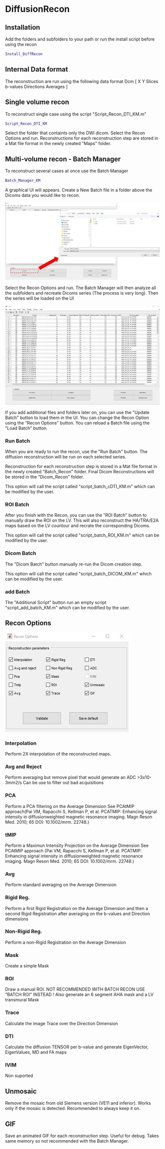 

# DiffusionRecon


## Installation

Add the folders and subfolders to your path or run the install script before using the recon

```matlab
Install_DiffRecon
```

## Internal Data format

The reconstruction are run using the following data format 
Dcm [ X Y Slices b-values Directions Averages ]

## Single volume recon

To reconstruct single case using the script "Script_Recon_DTI_KM.m"

```matlab
Script_Recon_DTI_KM
```

Select the folder that containts only the DWI dicom.
Select the Recon Options and run.
Reconstructions for each reconstruction step are stored in a Mat file format in the newly created "Maps" folder.

## Multi-volume recon - Batch Manager

To reconstruct several cases at once use the Batch Manager

```matlab
Batch_Manager_KM
```

A graphical UI will appears.
Create a New Batch file in a folder above the Dicoms data you would like to recon. 


![alt text](https://github.com/KMoulin/DiffusionRecon-v2/blob/main/Doc/Main.jpg?raw=true)
 
Select the Recon Options and run.
The Batch Manager will then analyze all the subfolders and recreate Dicoms series (The process is very long).
Then the series will be loaded on the UI


![alt text](https://github.com/KMoulin/DiffusionRecon-v2/blob/main/Doc/Loaded.jpg?raw=true)

If you add additional files and folders later on, you can use the "Update Batch" button to load them in the UI. 
You can change the Recon Option using the "Recon Options" button. 
You can reload a Batch file using the "Load Batch" button. 

### Run Batch

When you are ready to run the recon, use the "Run Batch" button. The diffusion reconstruction will be run on each selected series. 

Reconstruction for each reconstruction step is stored in a Mat file format in the newly created "Batch_Recon" folder.
Final Dicom Reconstructions  will be stored in the "Dicom_Recon" folder.

This option will call the script called "script_batch_cDTI_KM.m" which can be modified by the user. 

### ROI Batch

After you finish with the Recon, you can use the "ROI Batch" button to manually draw the ROI on the LV. 
This will also reconstruct the HA/TRA/E2A maps based on the LV countour and recrate the corresponding Dicoms.

This option will call the script called "script_batch_ROI_KM.m" which can be modified by the user. 

### Dicom Batch

The "Dicom Batch" button manually re-run the Dicom creation step. 

This option will call the script called "script_batch_DICOM_KM.m" which can be modified by the user. 

### add Batch

The "Additional Script" button run an empty script "script_add_batch_KM.m" which can be modified by the user. 

## Recon Options

![alt text](https://github.com/KMoulin/DiffusionRecon-v2/blob/main/Doc/Options.jpg?raw=true)

### Interpolation 
Perform 2X interpolation of the reconstructed maps.

### Avg and Reject
Perform averaging but remove pixel that would generate an ADC >3x10-3mm2/s 
Can be use to filter out bad acquisitions

### PCA
Perform a PCA filtering on the Average Dimension
See PCAtMIP approach(Pai VM, Rapacchi S, Kellman P, et al. PCATMIP: Enhancing signal intensity in diffusionweighted magnetic resonance imaging. Magn Reson Med. 2010; 65 DOI: 10.1002/mrm. 22748.)

### tMIP
Perform a Maximun Intensity Projection on the Average Dimension
See PCAtMIP approach (Pai VM, Rapacchi S, Kellman P, et al. PCATMIP: Enhancing signal intensity in diffusionweighted magnetic resonance imaging. Magn Reson Med. 2010; 65 DOI: 10.1002/mrm. 22748.)

### Avg
Perform standard averaging on the Average Dimension

### Rigid Reg.
Perform a first Rigid Registration on the Average Dimension and then a second Rigid Registration after averaging on the b-values and Direction dimensions

### Non-Rigid Reg.
Perform a non-Rigid Registration on the Average Dimension 

### Mask
Create a simple Mask

### ROI
Draw a manual ROI. NOT RECOMMENDED WITH BATCH RECON USE "BATCH ROI" INSTEAD !
Also generate an 6 segment AHA mask and a LV transmural Mask

### Trace
Calculate the image Trace over the Direction Dimension

### DTI
Calculate the diffusion TENSOR per b-value and generate EigenVector, EigenValues, MD and FA maps

### IVIM
Non suported

## Unmosaic
Remove the mosaic from old Siemens version (VE11 and inferior). Works only if the mosaic is detected. Recommended to always keep it on. 

## GIF
Save an animated GIF for each reconstruction step. Useful for debug. Takes same memory so not recommended with the Batch Manager. 

